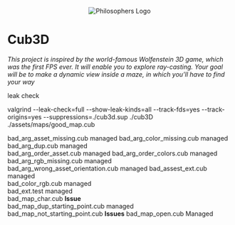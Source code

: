<p align="center"> 
   <img src="https://github.com/Clmntsnd/42-project-badges/blob/main/badges/cub3de.png" alt="Philosophers Logo">
</p>

# Cub3D

_This project is inspired by the world-famous Wolfenstein 3D game, which
was the first FPS ever. It will enable you to explore ray-casting. Your goal will be to
make a dynamic view inside a maze, in which you’ll have to find your way_




leak check

valgrind --leak-check=full --show-leak-kinds=all --track-fds=yes --track-origins=yes --suppressions=./cub3d.sup ./cub3D ./assets/maps/good_map.cub  





bad_arg_asset_missing.cub   managed
bad_arg_color_missing.cub   managed  
bad_arg_dup.cub             managed  
bad_arg_order_asset.cub     managed
bad_arg_order_colors.cub    managed  
bad_arg_rgb_missing.cub     managed         
bad_arg_wrong_asset_orientation.cub  managed
bad_assest_ext.cub      managed             
bad_color_rgb.cub       managed  
bad_ext.test            managed    
bad_map_char.cub        **Issue**      
bad_map_dup_starting_point.cub   managed                       
bad_map_not_starting_point.cub     **Issues**
bad_map_open.cub          Managed         